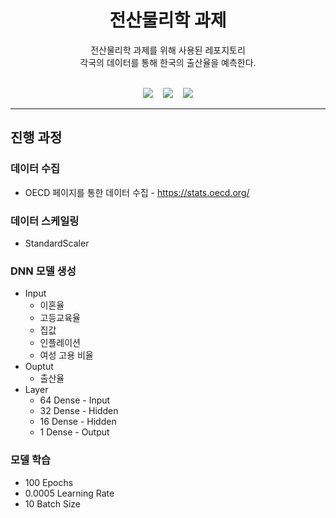 <div align="center">
<h1>전산물리학 과제</h1>

전산물리학 과제를 위해 사용된 레포지토리 <br>
각국의 데이터를 통해 한국의 출산율을 예측한다.
<br><br>  

<img src="https://img.shields.io/badge/Python-3776AB?style=for-the-badge&logo=python&logoColor=white"> &nbsp;&nbsp;
<img src="https://img.shields.io/badge/Scikit--Learn-F7931E?style=for-the-badge&logo=scikitlearn&logoColor=white"> &nbsp;&nbsp;
<img src="https://img.shields.io/badge/Google_Colab-F9AB00?style=for-the-badge&logo=googlecolab&logoColor=white">
</div>


* * *

## 진행 과정
### 데이터 수집
- OECD 페이지를 통한 데이터 수집 - https://stats.oecd.org/

### 데이터 스케일링 
- StandardScaler

### DNN 모델 생성
- Input
  - 이혼율
  - 고등교육율
  - 집값
  - 인플레이션
  - 여성 고용 비율
- Ouptut
  - 출산율
- Layer
  - 64 Dense - Input
  - 32 Dense - Hidden
  - 16 Dense - Hidden
  - 1 Dense - Output

### 모델 학습
- 100 Epochs
- 0.0005 Learning Rate
- 10 Batch Size
